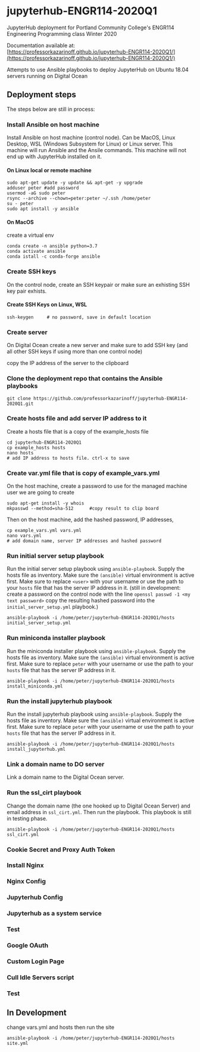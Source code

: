 # jupyterhub-ENGR114-2020Q1

JupyterHub deployment for Portland Community College's ENGR114 Engineering Programming class Winter 2020

Documentation available at: [https://professorkazarinoff.github.io/jupyterhub-ENGR114-2020Q1/](https://professorkazarinoff.github.io/jupyterhub-ENGR114-2020Q1/)

Attempts to use Ansible playbooks to deploy JupyterHub on Ubuntu 18.04 servers running on Digital Ocean

## Deployment steps

The steps below are still in process:

### Install Ansible on host machine

Install Ansible on host machine (control node). Can be MacOS, Linux Desktop, WSL (Windows Subsystem for Linux) or Linux server.  This machine will run Ansible and the Ansile commands. This machine will not end up with JupyterHub installed on it.

#### On Linux local or remote machine

```text
sudo apt-get update -y update && apt-get -y upgrade
adduser peter #add password
usermod -aG sudo peter
rsync --archive --chown=peter:peter ~/.ssh /home/peter
su - peter
sudo apt install -y ansible
```

#### On MacOS

create a virtual env

```text
conda create -n ansible python=3.7
conda activate ansible
conda istall -c conda-forge ansible
```

### Create SSH keys

On the control node, create an SSH keypair or make sure an exhisting SSH key pair exhists.

#### Create SSH Keys on Linux, WSL

```text
ssh-keygen     # no password, save in default location
```

### Create server

On Digital Ocean create a new server and make sure to add SSH key (and all other SSH keys if using more than one control node)

copy the IP address of the server to the clipboard

### Clone the deployment repo that contains the Ansible playbooks

```text
git clone https://github.com/professorkazarinoff/jupyterhub-ENGR114-2020Q1.git
```

### Create hosts file and add server IP address to it

Create a hosts file that is a copy of the example_hosts file

```text
cd jupyterhub-ENGR114-2020Q1
cp example_hosts hosts
nano hosts
# add IP address to hosts file. ctrl-x to save
```

### Create var.yml file that is copy of example_vars.yml

On the host machine, create a password to use for the managed machine user we are going to create

```text
sudo apt-get install -y whois
mkpasswd --method=sha-512      #copy result to clip board
```

Then on the host machine, add the hashed password, IP addresses, 

```text
cp example_vars.yml vars.yml
nano vars.yml
# add domain name, server IP addresses and hashed password
```

### Run initial server setup playbook

Run the initial server setup playbook using ```ansible-playbook```. Supply the hosts file as inventory. Make sure the ```(ansible)``` virtual environment is active first. Make sure to replace ```<user>``` with your username or use the path to your ```hosts``` file that has the server IP address in it. (still in development: create a password on the control node with the line ```openssl passwd -1 <my text password>``` copy the resulting hashed password into the ```initial_server_setup.yml``` playbook.)

```text
ansible-playbook -i /home/peter/jupyterhub-ENGR114-2020Q1/hosts initial_server_setup.yml
```

### Run miniconda installer playbook

Run the miniconda installer playbook using ```ansible-playbook```. Supply the hosts file as inventory. Make sure the ```(ansible)``` virtual environment is active first. Make sure to replace ```peter``` with your username or use the path to your ```hosts``` file that has the server IP address in it.

```text
ansible-playbook -i /home/peter/jupyterhub-ENGR114-2020Q1/hosts install_miniconda.yml
```

### Run the install jupyterhub playbook

Run the install jupyterhub playbook using ```ansible-playbook```. Supply the hosts file as inventory. Make sure the ```(ansible)``` virtual environment is active first. Make sure to replace ```peter``` with your username or use the path to your ```hosts``` file that has the server IP address in it.

```text
ansible-playbook -i /home/peter/jupyterhub-ENGR114-2020Q1/hosts install_jupyterhub.yml
```

### Link a domain name to DO server

Link a domain name to the Digital Ocean server.

### Run the ssl_cirt playbook

Change the domain name (the one hooked up to Digital Ocean Server) and email address in ```ssl_cirt.yml```. Then run the playbook. This playbook is still in testing phase.

```text
ansible-playbook -i /home/peter/jupyterhub-ENGR114-2020Q1/hosts ssl_cirt.yml
```

### Cookie Secret and Proxy Auth Token

### Install Nginx

### Nginx Config

### Jupyterhub Config

### Jupyterhub as a system service

### Test

### Google OAuth

### Custom Login Page

### Cull Idle Servers script

### Test

## In Development

change vars.yml and hosts then run the site

```text
ansible-playbook -i /home/peter/jupyterhub-ENGR114-2020Q1/hosts site.yml
```
